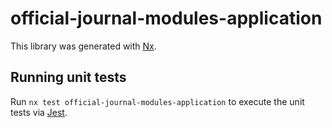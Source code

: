 # official-journal-modules-application

This library was generated with [Nx](https://nx.dev).

## Running unit tests

Run `nx test official-journal-modules-application` to execute the unit tests via [Jest](https://jestjs.io).
